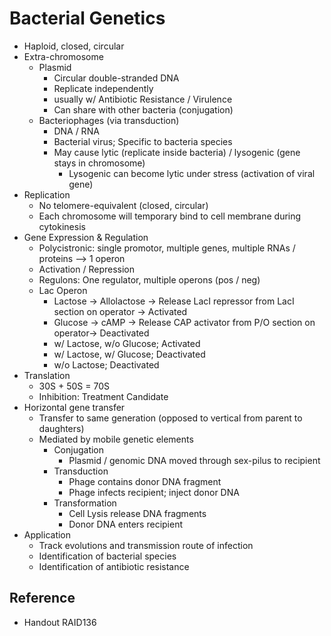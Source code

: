 # Bacterial Genetics

* Haploid, closed, circular
* Extra-chromosome
  * Plasmid
    * Circular double-stranded DNA
    * Replicate independently
    * usually w/ Antibiotic Resistance / Virulence
    * Can share with other bacteria (conjugation)
  * Bacteriophages (via transduction)
    * DNA / RNA
    * Bacterial virus; Specific to bacteria species
    * May cause lytic (replicate inside bacteria) / lysogenic (gene stays in chromosome)
      * Lysogenic can become lytic under stress (activation of viral gene)
* Replication
  * No telomere-equivalent (closed, circular)
  * Each chromosome will temporary bind to cell membrane during cytokinesis
* Gene Expression & Regulation
  * Polycistronic: single promotor, multiple genes, multiple RNAs / proteins –> 1 operon
  * Activation / Repression
  * Regulons: One regulator, multiple operons (pos / neg)
  * Lac Operon
    * Lactose → Allolactose → Release LacI repressor from LacI section on operator → Activated
    * Glucose → cAMP → Release CAP activator from P/O section on operator→ Deactivated
    * w/ Lactose, w/o Glucose; Activated
    * w/ Lactose, w/ Glucose; Deactivated
    * w/o Lactose; Deactivated
* Translation
  * 30S + 50S = 70S
  * Inhibition: Treatment Candidate
* Horizontal gene transfer
  * Transfer to same generation (opposed to vertical from parent to daughters)
  * Mediated by mobile genetic elements
    * Conjugation
      * Plasmid / genomic DNA moved through sex-pilus to recipient
    * Transduction
      * Phage contains donor DNA fragment
      * Phage infects recipient; inject donor DNA
    * Transformation
      * Cell Lysis release DNA fragments
      * Donor DNA enters recipient
* Application
  * Track evolutions and transmission route of infection
  * Identification of bacterial species
  * Identification of antibiotic resistance

## Reference

* Handout RAID136

